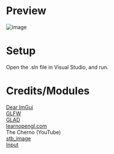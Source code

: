 # Preview
![image](https://github.com/jacksimmons/tank-engine/assets/56202789/b035e9df-3a38-41ab-b9d4-6ea552802694)

# Setup
Open the .sln file in Visual Studio, and run.

# Credits/Modules
[Dear ImGui](https://github.com/ocornut/imgui)  
[GLFW](https://github.com/glfw/glfw)  
[GLAD](https://github.com/Dav1dde/glad)  
[learnopengl.com](https://learnopengl.com/)  
The Cherno (YouTube)  
[stb_image](https://github.com/nothings/stb/blob/master/stb_image.h)  
[Input](https://stackoverflow.com/questions/55573238/how-do-i-do-a-proper-input-class-in-glfw-for-a-game-engine)  
